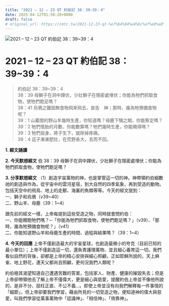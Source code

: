 ```yaml
---
title: "2021 – 12 – 23 QT 約伯記 38：39~39：4"
date: 2025-04-12T01:58:28+0800
draft: false
# original_url: https://cmtc.tw/2021-12-23-qt-%e7%b4%84%e4%bc%af%e8%a8%98-38%ef%bc%9a3939%ef%bc%9a4
---
```


![2021 – 12 – 23 QT 約伯記 38：39\~39：4](/images/qt.jpg   "2021 – 12 – 23 QT 約伯記 38：39\~39：4")

# 2021 – 12 – 23 QT 約伯記 38：39\~39：4

> 約伯記 38：39\~39：4  
> 38：39 母獅子在洞中蹲伏，少壯獅子在隱密處埋伏；你能為牠們抓取食物，使牠們飽足嗎？  
> 38：41 烏鴉之雛因無食物飛來飛去，哀告　神；那時，誰為牠預備食物呢？  
> 39：1 山巖間的野山羊幾時生產，你知道嗎？母鹿下犢之期，你能察定嗎？  
> 39：2 牠們懷胎的月數，你能數算嗎？牠們幾時生產，你能曉得嗎？  
> 39：3 牠們屈身，將子生下，就除掉疼痛。  
> 39：4 這子漸漸肥壯，在荒野長大，去而不回。

**1. 經文誦讀**

**2.  今天默想經文**
伯 38：39 母獅子在洞中蹲伏，少壯獅子在隱密處埋伏；你能為牠們抓取食物，使牠們飽足嗎？

**3. 分享默想經文**
（1）創造宇宙萬物的神，也是掌管這一切的神。神帶領約伯細數祂的創造與作為，從宇宙中的雲河星宿，到大自然的四季氣象、再到受造的動物。包括天空中的飛鳥、地上的走獸、海裏的魚類等等。今天的經文提到：  
一、獅子和烏鴉（v39\~40）  
二、野山羊、母鹿（39：1\~4）

跟先前的經文一樣，上帝每提到這些受造之物，同時就會問約伯：  
一、你能餵飽牠們嗎？─「你能為牠們抓取食物，使牠們飽足嗎？」（v39）、「那時，誰為牠預備食物呢？」（v41）  
二、你能知道野山羊和母鹿生產的時間、過程與結果嗎？（39：1\~4）

**4. 今天的回應**
上帝不僅創造最大的宇宙星球，也創造最微小的夸克（目前已知的最小單位）；上帝不僅創造這一切，還負責護理萬物、並且細心養育這一切。我們看似自然的背後，卻都是上帝的精心安排與細心照顧，正如耶穌所說的，天上麻雀、地上野花，連天父都尚且照顧，更何況我們人類呢？

約伯極其渴望知道自己遭遇苦難的答案，包括家人、財產、健康的摧毀失去；但是上帝卻帶領他去了解上帝不僅偉大，更是細心與慈愛，提醒約伯上帝並不像他所說的，是非不分、屈枉正直、不公不義…。即使上帝並沒有向我們解釋每一件事情的「細節」，但上帝卻要我們學習，藉由所見的一切受造之物，便知道神的偉大與慈愛，叫我們學習從萬事萬物中「認識神」、「相信神」、「倚靠神」。
